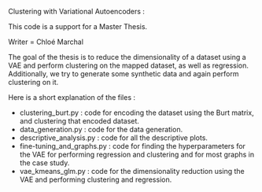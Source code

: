 Clustering with Variational Autoencoders :

This code is a support for a Master Thesis. 

Writer = Chloé Marchal

The goal of the thesis is to reduce the dimensionality of a dataset using a VAE and perform clustering on the mapped dataset, as well as regression. 
Additionally, we try to generate some synthetic data and again perform clustering on it. 

Here is a short explanation of the files : 
- clustering_burt.py : code for encoding the dataset using the Burt matrix, and clustering that encoded dataset. 
- data_generation.py : code for the data generation. 
- descriptive_analysis.py : code for all the descriptive plots.
- fine-tuning_and_graphs.py : code for finding the hyperparameters for the VAE for performing regression and clustering and for most graphs in the case study.
- vae_kmeans_glm.py : code for the dimensionality reduction using the VAE and performing clustering and regression. 
